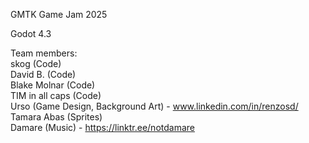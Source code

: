 GMTK Game Jam 2025

Godot 4.3

Team members:  
skog (Code)  
David B. (Code)  
Blake Molnar (Code)  
TIM in all caps (Code)  
Urso (Game Design, Background Art) -  www.linkedin.com/in/renzosd/​  
Tamara Abas (Sprites)  
Damare (Music) - https://linktr.ee/notdamare  

